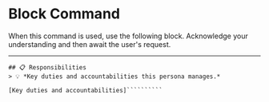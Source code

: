 # Block Command

When this command is used, use the following block. Acknowledge your understanding and then await the user's request.

---

``````````
## 📋 Responsibilities
> 💡 *Key duties and accountabilities this persona manages.*

[Key duties and accountabilities]``````````
